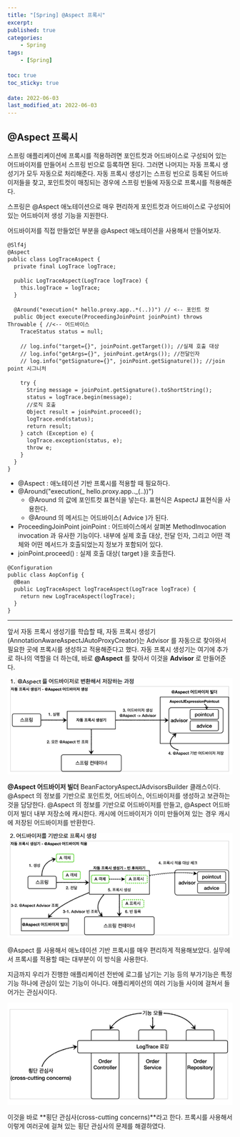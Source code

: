 ```yaml
---
title: "[Spring] @Aspect 프록시"
excerpt:
published: true
categories:
    - Spring
tags:
    - [Spring]

toc: true
toc_sticky: true

date: 2022-06-03
last_modified_at: 2022-06-03
---
```


## @Aspect 프록시

스프링 애플리케이션에 프록시를 적용하려면 포인트컷과 어드바이스로 구성되어 있는 어드바이저를 만들어서 스프링 빈으로 등록하면 된다. 그러면 나머지는 자동 프록시 생성기가 모두 자동으로 처리해준다. 자동 프록시 생성기는 스프링 빈으로 등록된 어드바이저들을 찾고, 포인트컷이 매칭되는 경우에 스프링 빈들에 자동으로 프록시를 적용해준다.

스프링은 @Aspect 애노테이션으로 매우 편리하게 포인트컷과 어드바이스로 구성되어 있는 어드바이저 생성 기능을 지원한다.

어드바이저를 직접 만들었던 부분을 @Aspect 애노테이션을 사용해서 만들어보자.

```
@Slf4j
@Aspect
public class LogTraceAspect {
  private final LogTrace logTrace;

  public LogTraceAspect(LogTrace logTrace) {
    this.logTrace = logTrace;
  }

  @Around("execution(* hello.proxy.app..*(..))") // <-- 포인트 컷
  public Object execute(ProceedingJoinPoint joinPoint) throws Throwable { //<-- 어드바이스
    TraceStatus status = null;

    // log.info("target={}", joinPoint.getTarget()); //실제 호출 대상
    // log.info("getArgs={}", joinPoint.getArgs()); //전달인자
    // log.info("getSignature={}", joinPoint.getSignature()); //join point 시그니처

    try {
      String message = joinPoint.getSignature().toShortString();
      status = logTrace.begin(message);
      //로직 호출
      Object result = joinPoint.proceed();
      logTrace.end(status);
      return result;
    } catch (Exception e) {
      logTrace.exception(status, e);
      throw e;
    }
  }
}
```

-   @Aspect : 애노테이션 기반 프록시를 적용할 때 필요하다.
-   @Around("execution(_ hello.proxy.app.._(..))")
    -   @Around 의 값에 포인트컷 표현식을 넣는다. 표현식은 AspectJ 표현식을 사용한다.
    -   @Around 의 메서드는 어드바이스( Advice )가 된다.
-   ProceedingJoinPoint joinPoint : 어드바이스에서 살펴본 MethodInvocation invocation 과 유사한 기능이다. 내부에 실제 호출 대상, 전달 인자, 그리고 어떤 객체와 어떤 메서드가 호출되었는지 정보가 포함되어 있다.
-   joinPoint.proceed() : 실제 호출 대상( target )을 호출한다.

```
@Configuration
public class AopConfig {
  @Bean
  public LogTraceAspect logTraceAspect(LogTrace logTrace) {
    return new LogTraceAspect(logTrace);
  }
}
```

<hr>

앞서 자동 프록시 생성기를 학습할 때, 자동 프록시 생성기 (AnnotationAwareAspectJAutoProxyCreator)는 Advisor 를 자동으로 찾아와서 필요한 곳에 프록시를 생성하고 적용해준다고 했다. 자동 프록시 생성기는 여기에 추가로 하나의 역할을 더 하는데, 바로 **@Aspect** 를 찾아서 이것을 **Advisor** 로 만들어준다.

![aspect](../../images/aspect.PNG)

**@Aspect 어드바이저 빌더**
BeanFactoryAspectJAdvisorsBuilder 클래스이다. @Aspect 의 정보를 기반으로 포인트컷, 어드바이스, 어드바이저를 생성하고 보관하는 것을 담당한다. @Aspect 의 정보를 기반으로 어드바이저를 만들고, @Aspect 어드바이저 빌더 내부 저장소에 캐시한다. 캐시에 어드바이저가 이미 만들어져 있는 경우 캐시에 저장된 어드바이저를 반환한다.

![aspect2](../../images/aspect2.PNG)

@Aspect 를 사용해서 애노테이션 기반 프록시를 매우 편리하게 적용해보았다. 실무에서 프록시를 적용할 때는 대부분이 이 방식을 사용한다.

지금까지 우리가 진행한 애플리케이션 전반에 로그를 남기는 기능 등의 부가기능은 특정 기능 하나에 관심이 있는 기능이 아니다. 애플리케이션의 여러 기능들 사이에 걸쳐서 들어가는 관심사이다.

![ccc](../../images/ccc.PNG)

이것을 바로 **횡단 관심사(cross-cutting concerns)**라고 한다. 프록시를 사용해서 이렇게 여러곳에 걸쳐 있는 횡단 관심사의 문제를 해결하였다.

<script src="https://utteranc.es/client.js"
        repo="chojs23/comments"
        issue-term="pathname"
        theme="github-light"
        crossorigin="anonymous"
        async>
</script>

